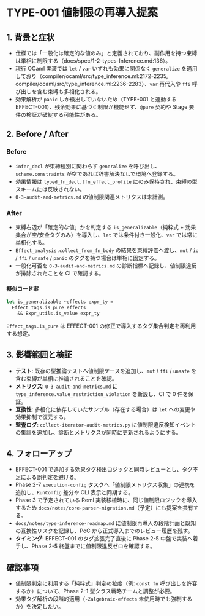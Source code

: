 # TYPE-001 値制限の再導入提案

## 1. 背景と症状
- 仕様では「一般化は確定的な値のみ」と定義されており、副作用を持つ束縛は単相に制限する（docs/spec/1-2-types-Inference.md:136）。  
- 現行 OCaml 実装では `let` / `var` いずれも効果に関係なく `generalize` を適用しており（compiler/ocaml/src/type_inference.ml:2172-2235, compiler/ocaml/src/type_inference.ml:2236-2283）、`var` 再代入や `ffi` 呼び出しを含む束縛も多相化される。  
- 効果解析が `panic` しか検出していないため（TYPE-001 と連動する EFFECT-001）、残余効果に基づく制限が機能せず、`@pure` 契約や Stage 要件の検証が破綻する可能性がある。

## 2. Before / After
### Before
- `infer_decl` が束縛種別に関わらず `generalize` を呼び出し、`scheme.constraints` が空であれば辞書解決なしで環境へ登録する。
- 効果情報は `typed_fn_decl.tfn_effect_profile` にのみ保持され、束縛の型スキームには反映されない。
- `0-3-audit-and-metrics.md` の値制限関連メトリクスは未計測。

### After
- 束縛右辺が「確定的な値」かを判定する `is_generalizable`（純粋式 + 効果集合が空/安全タグのみ）を導入し、`let` では条件付き一般化、`var` では常に単相化する。
- `Effect_analysis.collect_from_fn_body` の結果を束縛評価へ渡し、`mut` / `io` / `ffi` / `unsafe` / `panic` のタグを持つ場合は単相に固定する。
- 一般化可否を `0-3-audit-and-metrics.md` の診断指標へ記録し、値制限違反が排除されたことを CI で確認する。

#### 擬似コード案
```ocaml
let is_generalizable ~effects expr_ty =
  Effect_tags.is_pure effects
    && Expr_utils.is_value expr_ty
```
`Effect_tags.is_pure` は EFFECT-001 の修正で導入するタグ集合判定を再利用する想定。

## 3. 影響範囲と検証
- **テスト**: 既存の型推論テストへ値制限ケースを追加し、`mut` / `ffi` / `unsafe` を含む束縛が単相に推論されることを確認。  
- **メトリクス**: `0-3-audit-and-metrics.md` に `type_inference.value_restriction_violation` を新設し、CI で 0 件を保証。  
- **互換性**: 多相化に依存していたサンプル（存在する場合）は `let` への変更や効果抑制で復元する。
- **監査ログ**: `collect-iterator-audit-metrics.py` に値制限違反検知イベントの集計を追加し、診断とメトリクスが同時に更新されるようにする。

## 4. フォローアップ
- EFFECT-001 で追加する効果タグ検出ロジックと同時レビューとし、タグ不足による誤判定を避ける。  
- Phase 2-7 `execution-config` タスクへ「値制限メトリクス収集」の連携を追加し、`RunConfig` 差分や CLI 表示と同期する。  
- Phase 3 で予定されている Reml 実装移植時に、同じ値制限ロジックを導入するため `docs/notes/core-parser-migration.md`（予定）にも提案を共有する。
- `docs/notes/type-inference-roadmap.md` に値制限再導入の段階計画と既知の互換性リスクを記録し、PoC から正式導入までのレビュー履歴を残す。
- **タイミング**: EFFECT-001 のタグ拡張完了直後に Phase 2-5 中盤で実装へ着手し、Phase 2-5 終盤までに値制限違反ゼロを確認する。

## 確認事項
- 値制限判定に利用する「純粋式」判定の粒度（例: `const fn` 呼び出しを許容するか）について、Phase 2-1 型クラス戦略チームと調整が必要。  
- 効果タグ解析の段階的適用（`-Zalgebraic-effects` 未使用時でも強制するか）を決定したい。
